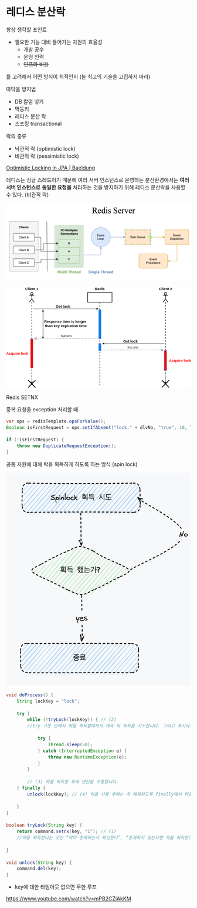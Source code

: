 # 레디스 분산락

항상 생각할 포인트

- 필요한 기능 대비 들어가는 자원의 효율성
    - 개발 공수
    - 운영 인력
    - ~~인프라 비용~~

를 고려해서 어떤 방식이 최적인지 (늘 최고의 기술을 고집하지 마라)

따닥을 방지법

- DB 칼럼 넣기
- 멱등키
- 레디스 분산 락
- 스프링 transactional

락의 종류

- 낙관적 락 (optimistic lock)
- 비관적 락 (pessimistic lock)

[Optimistic Locking in JPA | Baeldung](https://www.baeldung.com/jpa-optimistic-locking)

레디스는 싱글 스레드이기 때문에 여러 서버 인스턴스로 운영하는 분산환경에서는 **여러 서버 인스턴스로** **동일한 요청을** 처리하는 것을 방지하기 위해 레디스 분산락을 사용할 수 있다. (비관적 락)

![redis01.png](../_resources/redis01.png)

![redis02.png](../_resources/redis02.png)

Redis SETNX

중복 요청을 exception 처리할 때

```java
var ops = redisTemplate.opsForValue();
Boolean isFirstRequest = ops.setIfAbsent("lock:" + dlvNo, "true", 10, TimeUnit.SECONDS);

if (!isFirstRequest) {
	throw new DuplicateRequestException();
}
```

공통 자원에 대해 락을 획득하게 하도록 하는 방식 (spin lock)

![redis03.png](../_resources/redis03.png)

```java
void doProcess() {
    String lockKey = "lock";

    try {
        while (!tryLock(lockKey)) { // (2)
        //try 구문 안에서 락을 획득할때까지 계속 락 획득을 시도합니다. 그리고 혹시라도 레디스에 너무 많은 요청이 가지 않도록 약간의 sleep을 걸어줬습니다.

            try {
                Thread.sleep(50);
            } catch (InterruptedException e) {
                throw new RuntimeException(e);
            }
        }
        
        // (3) 락을 획득한 후에 연산을 수행합니다.
    } finally {
        unlock(lockKey); // (4) 락을 사용 후에는 꼭 해제하도록 finally에서 락을 해제해줍니다.

    }
}

boolean tryLock(String key) {
    return command.setnx(key, "1"); // (1)
    //락을 획득한다는 것은 “락이 존재하는지 확인한다”, “존재하지 않는다면 락을 획득한다” 두 연산이 atomic하게 이루어져야합니다.

}

void unlock(String key) {
    command.del(key);
}

```

- key에 대한 타임아웃 없으면 무한 루프

https://www.youtube.com/watch?v=mPB2CZiAkKM